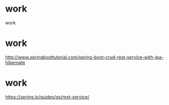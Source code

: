 # work
work
# work
http://www.springboottutorial.com/spring-boot-crud-rest-service-with-jpa-hibernate
# work
https://spring.io/guides/gs/rest-service/
